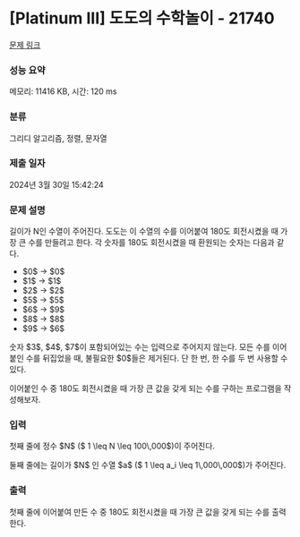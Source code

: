 # [Platinum III] 도도의 수학놀이 - 21740 

[문제 링크](https://www.acmicpc.net/problem/21740) 

### 성능 요약

메모리: 11416 KB, 시간: 120 ms

### 분류

그리디 알고리즘, 정렬, 문자열

### 제출 일자

2024년 3월 30일 15:42:24

### 문제 설명

<p>길이가 N인 수열이 주어진다. 도도는 이 수열의 수를 이어붙여 180도 회전시켰을 때 가장 큰 수를 만들려고 한다. 각 숫자를 180도 회전시켰을 때 환원되는 숫자는 다음과 같다.</p>

<ul>
	<li>$0$ -> $0$</li>
	<li>$1$ -> $1$</li>
	<li>$2$ -> $2$</li>
	<li>$5$ -> $5$</li>
	<li>$6$ -> $9$</li>
	<li>$8$ -> $8$</li>
	<li>$9$ -> $6$</li>
</ul>

<p>숫자 $3$, $4$, $7$이 포함되어있는 수는 입력으로 주어지지 않는다. 모든 수를 이어붙인 수를 뒤집었을 때, 불필요한 $0$들은 제거된다. 단 한 번, 한 수를 두 번 사용할 수 있다.</p>

<p>이어붙인 수 중 180도 회전시켰을 때 가장 큰 값을 갖게 되는 수를 구하는 프로그램을 작성해보자.</p>

### 입력 

 <p>첫째 줄에 정수 $N$ ($ 1 \leq N \leq 100\,000$)이 주어진다.</p>

<p>둘째 줄에는 길이가 $N$ 인 수열 $a$ ($ 1 \leq a_i \leq 1\,000\,000$)가 주어진다.</p>

### 출력 

 <p>첫째 줄에 이어붙여 만든 수 중 180도 회전시켰을 때 가장 큰 값을 갖게 되는 수를 출력한다.</p>

